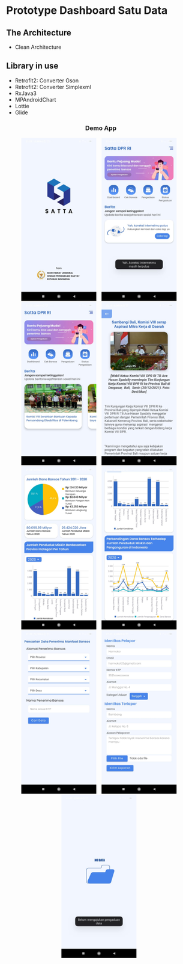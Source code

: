 Prototype Dashboard Satu Data 
==
The Architecture
--
- Clean Architecture

Library in use
--
- Retrofit2: Converter Gson
- Retrofit2: Converter Simplexml
- RxJava3
- MPAndroidChart
- Lottie
- Glide

<h3 align="center"> Demo App </h3>
<p align="center">
<img src="assets/splash_screen.jpeg"
        alt="Splashscreen"    
        style="margin-right: 10px;"    
        width="200" />
    <img src="assets/no_connection.jpeg"
        alt="Detail Location"    
        style="margin-right: 10px;"    
        width="200" />
    <img src="assets/home.jpeg"
        alt="Detail Location"    
        style="margin-right: 10px;"    
        width="200" />    
    <img src="assets/detail_news.jpeg"
        alt="Home Search Image"    
        style="margin-right: 10px;"    
        width="200" />
    <img src="assets/chart.jpeg"
        alt="Home Search Text"    
        style="margin-right: 10px;"    
        width="200" />
    <img src="assets/chart2.jpeg"
            alt="Home Search Empty"    
            style="margin-right: 10px;"
            width="200" />
    <img src="assets/check_bansos.jpeg"
        alt="Home Search Error"    
        style="margin-right: 10px;"
        width="200" />
    <img src="assets/aduan.jpeg"
        alt="Detail Screen 1"    
        style="margin-right: 10px;"    
        width="200" />
    <img src="assets/check_aduan.jpeg"
        alt="Detail Screen 2"    
        style="margin-right: 10px;"    
        width="200" />

</p>


